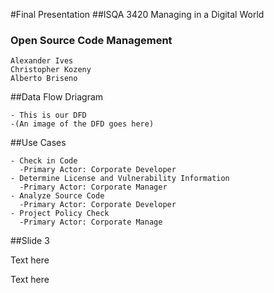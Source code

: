 #Final Presentation 
##ISQA 3420 Managing in a Digital World
### Open Source Code Management

    Alexander Ives
    Christopher Kozeny
    Alberto Briseno
  

##Data Flow Driagram 

    - This is our DFD
    -(An image of the DFD goes here)
   

##Use Cases  

    - Check in Code
      -Primary Actor: Corporate Developer
    - Determine License and Vulnerability Information
      -Primary Actor: Corporate Manager
    - Analyze Source Code
      -Primary Actor: Corporate Developer
    - Project Policy Check 
      -Primary Actor: Corporate Manage
    

##Slide 3 

Text here 

 Text here 
